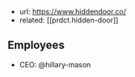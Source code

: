 
- url: https://www.hiddendoor.co/
- related: [[prdct.hidden-door]]

## Employees

- CEO: @hillary-mason